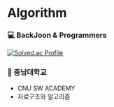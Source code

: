 # Algorithm

### 💻 BackJoon & Programmers

[![Solved.ac Profile](http://mazassumnida.wtf/api/v2/generate_badge?boj=awy0626)](https://solved.ac/awy0626/)

### 🏫 충남대학교
- CNU SW ACADEMY
- 자료구조와 알고리즘

